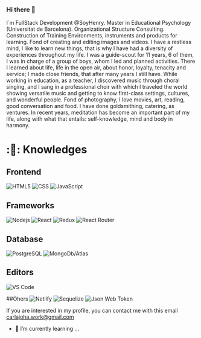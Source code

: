### Hi there 👋

I`m FullStack Development @SoyHenry. Master in Educational Psychology (Universitat de Barcelona). Organizational Structure Consulting. Construction of Training Environments, instruments and products for learning. Fond of creating and editing images and videos.
I have a restless mind, I like to learn new things, that is why I have had a diversity of experiences throughout my life. I was a guide-scout for 11 years, 6 of them, I was in charge of a group of boys, whom I led and planned activities. There I learned about life, life in the open air, about honor, loyalty, tenacity and service; I made close friends, that after many years I still have. While working in education, as a teacher, I discovered music through choral singing, and I sang in a professional choir with which I traveled the world showing versatile music and getting to know first-class settings, cultures, and wonderful people. Fond of photography, I love movies, art, reading, good conversation and food. I have done goldsmithing, catering, as ventures. In recent years, meditation has become an important part of my life, along with what that entails: self-knowledge, mind and body in harmony.

# :👩: Knowledges

## Frontend
![HTML5](https://img.shields.io/badge/-HTML5-%23E44D27?style=flat-square&logo=html5&logoColor=ffffff)
![CSS](https://img.shields.io/badge/-CSS3-%231572B6?style=flat-square&logo=css3)
![JavaScript](https://img.shields.io/badge/-JavaScript-black?style=flat-square&logo=javascript)

## Frameworks
![Nodejs](https://img.shields.io/badge/-Nodejs-black?style=flat-square&logo=Node.js)
![React](https://img.shields.io/badge/-React-%23282C34?style=flat-square&logo=react)
![Redux](https://img.shields.io/badge/Redux-593D88?style=for-the-badge&logo=redux&logoColor=white)
![React Router](https://img.shields.io/badge/React_Router-CA4245?style=for-the-badge&logo=react-router&logoColor=white)

## Database
![PostgreSQL](https://img.shields.io/badge/-PostgreSQL-336791?style=flat-square&logo=postgresql)
![MongoDb/Atlas](https://img.shields.io/badge/MongoDB-4EA94B?style=for-the-badge&logo=mongodb&logoColor=white)

## Editors
![VS Code](http://img.shields.io/badge/-VS%20Code-007ACC?style=flat-square&logo=visual-studio-code)

##Ohers
![Netlify](https://img.shields.io/badge/Netlify-00C7B7?style=for-the-badge&logo=netlify&logoColor=white)
![Sequelize](https://img.shields.io/badge/sequelize-323330?style=for-the-badge&logo=sequelize&logoColor=blue)
![Json Web Token](https://img.shields.io/badge/json%20web%20tokens-323330?style=for-the-badge&logo=json-web-tokens&logoColor=pink)

If you are interested in my profile, you can contact me with this email carlajoha.work@gmail.com

- 🌱 I’m currently learning ...
